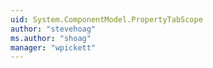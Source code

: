 ```yaml
---
uid: System.ComponentModel.PropertyTabScope
author: "stevehoag"
ms.author: "shoag"
manager: "wpickett"
---
```

